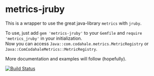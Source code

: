 metrics-jruby
=============

This is a wrapper to use the great java-library `metrics` with `jruby`.

To use, just add `gem 'metrics-jruby'` to your `Gemfile` and `require
'metrics_jruby'` in your initialization.  
Now you can access `Java::com.codahale.metrics.MetricRegistry` or
`Java::ComCodahaleMetrics::MetricRegistry`.

More documentation and examples will follow (hopefully).

[![Build Status](https://travis-ci.org/rynr/metrics-jruby.svg?branch=master)](https://travis-ci.org/rynr/metrics-jruby)
